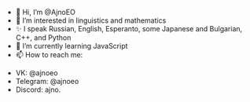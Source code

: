 - 👋 Hi, I’m @AjnoEO
- 👀 I’m interested in linguistics and mathematics
- ✨ I speak Russian, English, Esperanto, some Japanese and Bulgarian, C++, and Python
- 🌱 I’m currently learning JavaScript
- 📫 How to reach me:
*   VK:       @ajnoeo
*   Telegram: @ajnoeo
*   Discord:  ajno.

<!---
AjnoEO/AjnoEO is a ✨ special ✨ repository because its `README.md` (this file) appears on your GitHub profile.
You can click the Preview link to take a look at your changes.
--->
